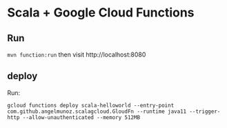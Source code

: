 # Scala + Google Cloud Functions

## Run

`mvn function:run` then visit http://localhost:8080

## deploy

Run:

`gcloud functions deploy scala-helloworld --entry-point com.github.angelmunoz.scalagcloud.GloudFn --runtime java11 --trigger-http --allow-unauthenticated --memory 512MB`
